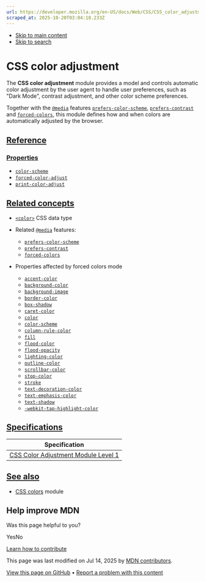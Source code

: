 ```yaml
---
url: https://developer.mozilla.org/en-US/docs/Web/CSS/CSS_color_adjustment
scraped_at: 2025-10-20T03:04:18.233Z
---
```


- [Skip to main content](https://developer.mozilla.org/en-US/docs/Web/CSS/CSS_color_adjustment#content)
- [Skip to search](https://developer.mozilla.org/en-US/docs/Web/CSS/CSS_color_adjustment#search)

# CSS color adjustment

The **CSS color adjustment** module provides a model and controls automatic color adjustment by the user agent to handle user preferences, such as "Dark Mode", contrast adjustment, and other color scheme preferences.

Together with the [`@media`](https://developer.mozilla.org/en-US/docs/Web/CSS/@media) features [`prefers-color-scheme`](https://developer.mozilla.org/en-US/docs/Web/CSS/@media/prefers-color-scheme), [`prefers-contrast`](https://developer.mozilla.org/en-US/docs/Web/CSS/@media/prefers-contrast) and [`forced-colors`](https://developer.mozilla.org/en-US/docs/Web/CSS/@media/forced-colors), this module defines how and when colors are automatically adjusted by the browser.

## [Reference](https://developer.mozilla.org/en-US/docs/Web/CSS/CSS_color_adjustment\#reference)

### [Properties](https://developer.mozilla.org/en-US/docs/Web/CSS/CSS_color_adjustment\#properties)

- [`color-scheme`](https://developer.mozilla.org/en-US/docs/Web/CSS/color-scheme)
- [`forced-color-adjust`](https://developer.mozilla.org/en-US/docs/Web/CSS/forced-color-adjust)
- [`print-color-adjust`](https://developer.mozilla.org/en-US/docs/Web/CSS/print-color-adjust)

## [Related concepts](https://developer.mozilla.org/en-US/docs/Web/CSS/CSS_color_adjustment\#related_concepts)

- [`<color>`](https://developer.mozilla.org/en-US/docs/Web/CSS/color_value) CSS data type
- Related [`@media`](https://developer.mozilla.org/en-US/docs/Web/CSS/@media) features:

  - [`prefers-color-scheme`](https://developer.mozilla.org/en-US/docs/Web/CSS/@media/prefers-color-scheme)
  - [`prefers-contrast`](https://developer.mozilla.org/en-US/docs/Web/CSS/@media/prefers-contrast)
  - [`forced-colors`](https://developer.mozilla.org/en-US/docs/Web/CSS/@media/forced-colors)
- Properties affected by forced colors mode
  - [`accent-color`](https://developer.mozilla.org/en-US/docs/Web/CSS/accent-color)
  - [`background-color`](https://developer.mozilla.org/en-US/docs/Web/CSS/background-color)
  - [`background-image`](https://developer.mozilla.org/en-US/docs/Web/CSS/background-image)
  - [`border-color`](https://developer.mozilla.org/en-US/docs/Web/CSS/border-color)
  - [`box-shadow`](https://developer.mozilla.org/en-US/docs/Web/CSS/box-shadow)
  - [`caret-color`](https://developer.mozilla.org/en-US/docs/Web/CSS/caret-color)
  - [`color`](https://developer.mozilla.org/en-US/docs/Web/CSS/color)
  - [`color-scheme`](https://developer.mozilla.org/en-US/docs/Web/CSS/color-scheme)
  - [`column-rule-color`](https://developer.mozilla.org/en-US/docs/Web/CSS/column-rule-color)
  - [`fill`](https://developer.mozilla.org/en-US/docs/Web/CSS/fill)
  - [`flood-color`](https://developer.mozilla.org/en-US/docs/Web/CSS/flood-color)
  - [`flood-opacity`](https://developer.mozilla.org/en-US/docs/Web/CSS/flood-opacity)
  - [`lighting-color`](https://developer.mozilla.org/en-US/docs/Web/CSS/lighting-color)
  - [`outline-color`](https://developer.mozilla.org/en-US/docs/Web/CSS/outline-color)
  - [`scrollbar-color`](https://developer.mozilla.org/en-US/docs/Web/CSS/scrollbar-color)
  - [`stop-color`](https://developer.mozilla.org/en-US/docs/Web/CSS/stop-color)
  - [`stroke`](https://developer.mozilla.org/en-US/docs/Web/CSS/stroke)
  - [`text-decoration-color`](https://developer.mozilla.org/en-US/docs/Web/CSS/text-decoration-color)
  - [`text-emphasis-color`](https://developer.mozilla.org/en-US/docs/Web/CSS/text-emphasis-color)
  - [`text-shadow`](https://developer.mozilla.org/en-US/docs/Web/CSS/text-shadow)
  - [`-webkit-tap-highlight-color`](https://developer.mozilla.org/en-US/docs/Web/CSS/-webkit-tap-highlight-color)

## [Specifications](https://developer.mozilla.org/en-US/docs/Web/CSS/CSS_color_adjustment\#specifications)

| Specification |
| --- |
| [CSS Color Adjustment Module Level 1](https://drafts.csswg.org/css-color-adjust-1/) |

## [See also](https://developer.mozilla.org/en-US/docs/Web/CSS/CSS_color_adjustment\#see_also)

- [CSS colors](https://developer.mozilla.org/en-US/docs/Web/CSS/CSS_colors) module

## Help improve MDN

Was this page helpful to you?

YesNo

[Learn how to contribute](https://developer.mozilla.org/en-US/docs/MDN/Community/Getting_started)

This page was last modified on ⁨Jul 14, 2025⁩ by [MDN contributors](https://developer.mozilla.org/en-US/docs/Web/CSS/CSS_color_adjustment/contributors.txt).


[View this page on GitHub](https://github.com/mdn/content/blob/main/files/en-us/web/css/css_color_adjustment/index.md?plain=1 "Folder: ⁨en-us/web/css/css_color_adjustment⁩ (Opens in a new tab)") • [Report a problem with this content](https://github.com/mdn/content/issues/new?template=page-report.yml&mdn-url=https%3A%2F%2Fdeveloper.mozilla.org%2Fen-US%2Fdocs%2FWeb%2FCSS%2FCSS_color_adjustment&metadata=%3C%21--+Do+not+make+changes+below+this+line+--%3E%0A%3Cdetails%3E%0A%3Csummary%3EPage+report+details%3C%2Fsummary%3E%0A%0A*+Folder%3A+%60en-us%2Fweb%2Fcss%2Fcss_color_adjustment%60%0A*+MDN+URL%3A+https%3A%2F%2Fdeveloper.mozilla.org%2Fen-US%2Fdocs%2FWeb%2FCSS%2FCSS_color_adjustment%0A*+GitHub+URL%3A+https%3A%2F%2Fgithub.com%2Fmdn%2Fcontent%2Fblob%2Fmain%2Ffiles%2Fen-us%2Fweb%2Fcss%2Fcss_color_adjustment%2Findex.md%0A*+Last+commit%3A+https%3A%2F%2Fgithub.com%2Fmdn%2Fcontent%2Fcommit%2F0cc9980e3b21c83d1800a428bc402ae1865326b2%0A*+Document+last+modified%3A+2025-07-14T14%3A43%3A58.000Z%0A%0A%3C%2Fdetails%3E "This will take you to GitHub to file a new issue.")